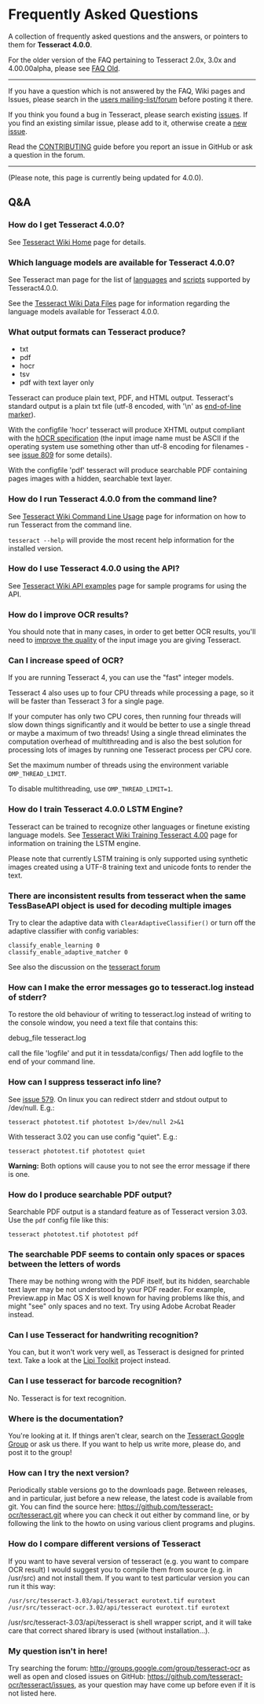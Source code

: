 # Frequently Asked Questions

A collection of frequently asked questions and the answers, or pointers to them for **Tesseract 4.0.0**.

For the older version of the FAQ pertaining to Tesseract 2.0x, 3.0x and 4.00.00alpha, please see [FAQ Old](FAQ-Old).

***

If you have a question which is not answered by the FAQ, Wiki pages and Issues, please search in the [users mailing-list/forum](https://groups.google.com/d/forum/tesseract-ocr) before posting it there.

If you think you found a bug in Tesseract, please search existing [issues](https://github.com/tesseract-ocr/tesseract/issues). If you find an existing similar issue, please add to it, otherwise create a [new issue](https://github.com/tesseract-ocr/tesseract/issues/new).

Read the [CONTRIBUTING](https://github.com/tesseract-ocr/tesseract/blob/master/CONTRIBUTING.md) guide before you report an issue in GitHub or ask a question in the forum.

***

(Please note, this page is currently being updated for 4.0.0).
## Q&A

### How do I get Tesseract 4.0.0?

See [Tesseract Wiki Home](https://github.com/tesseract-ocr/tesseract/wiki) page for details.

### Which language models are available for Tesseract 4.0.0?

See Tesseract man page for the list of [languages](https://github.com/tesseract-ocr/tesseract/blob/master/doc/tesseract.1.asc#languages) and [scripts](https://github.com/tesseract-ocr/tesseract/blob/master/doc/tesseract.1.asc#scripts) supported by Tesseract4.0.0.

See the [Tesseract Wiki Data Files](https://github.com/tesseract-ocr/tesseract/wiki/Data-Files#updated-data-files-for-version-400-september-15-2017) page for information regarding the language models available for Tesseract 4.0.0.

### What output formats can Tesseract produce?

* txt
* pdf
* hocr
* tsv
* pdf with text layer only

Tesseract can produce plain text, PDF, and HTML output. Tesseract's standard output is a plain txt file (utf-8 encoded, with '\n' as [end-of-line marker](http://en.wikipedia.org/wiki/Newline)).

With the configfile 'hocr' tesseract will produce XHTML output compliant with the [hOCR specification](https://docs.google.com/document/preview?id=1QQnIQtvdAC_8n92-LhwPcjtAUFwBlzE8EWnKAxlgVf0&pli=1) (the input image name must be ASCII if the operating system use something other than utf-8 encoding for filenames - see [issue 809](https://web.archive.org/web/*/http://code.google.com/p/tesseract-ocr/issues/detail?id=809) for some details). 

With the configfile 'pdf' tesseract will produce searchable PDF containing pages images with a hidden, searchable text layer.

### How do I run Tesseract 4.0.0 from the command line?

See [Tesseract Wiki Command Line Usage](https://github.com/tesseract-ocr/tesseract/wiki/Command-Line-Usage) page for information on how to run Tesseract from the command line.

`tesseract --help` will provide the most recent help information for the installed version.

### How do I use Tesseract 4.0.0 using the API?

See [Tesseract Wiki API examples](https://github.com/tesseract-ocr/tesseract/wiki/APIExample) page for sample programs for using the API.

### How do I improve OCR results?

You should note that in many cases, in order to get better OCR results, you'll need to [improve the quality](https://github.com/tesseract-ocr/tesseract/wiki/ImproveQuality) of the input image you are giving Tesseract.

### Can I increase speed of OCR?

If you are running Tesseract 4, you can use the "fast" integer models.

Tesseract 4 also uses up to four CPU threads while processing a page, so it will be faster than Tesseract 3 for a single page. 

If your computer has only two CPU cores, then running four threads will slow down things significantly and it would be better to use a single thread or maybe a maximum of two threads! Using a single thread eliminates the computation overhead of multithreading and is also the best solution for processing lots of images by running one Tesseract process per CPU core. 

Set the maximum number of threads using the environment variable `OMP_THREAD_LIMIT`. 

To disable multithreading, use `OMP_THREAD_LIMIT=1`.

### How do I train Tesseract 4.0.0 LSTM Engine?

Tesseract can be trained to recognize other languages or finetune existing language models. See [Tesseract Wiki Training Tesseract 4.00](https://github.com/tesseract-ocr/tesseract/wiki/TrainingTesseract-4.00) page for information on training the LSTM engine. 

Please note that currently LSTM training is only supported using synthetic images created using a UTF-8 training text and unicode fonts to render the text.

### There are inconsistent results from tesseract when the same TessBaseAPI object is used for decoding multiple images

Try to clear the adaptive data with `ClearAdaptiveClassifier()` or turn off the adaptive classifier with config variables:
```
classify_enable_learning 0
classify_enable_adaptive_matcher 0
```

See also the discussion on the [tesseract forum](https://groups.google.com/d/topic/tesseract-ocr/ByGJhocI9qQ)

### How can I make the error messages go to tesseract.log instead of stderr?

To restore the old behaviour of writing to tesseract.log instead of writing to the console window, you need a text file that contains this:

debug\_file tesseract.log

call the file 'logfile' and put it in tessdata/configs/
Then add logfile to the end of your command line.

### How can I suppress tesseract info line?

See [issue 579](https://web.archive.org/web/*/http://code.google.com/p/tesseract-ocr/issues/detail?id=579). On linux you can redirect stderr and stdout output to /dev/null. E.g.:
```
tesseract phototest.tif phototest 1>/dev/null 2>&1
```
With tesseract 3.02 you can use config "quiet". E.g.:
```
tesseract phototest.tif phototest quiet
```

**Warning:** Both options will cause you to not see the error message if there is one.

### How do I produce searchable PDF output?

Searchable PDF output is a standard feature as of Tesseract version 3.03. Use the `pdf` config file like this:

```
tesseract phototest.tif phototest pdf
```

### The searchable PDF seems to contain only spaces or spaces between the letters of words

There may be nothing wrong with the PDF itself, but its hidden, searchable text layer may be not understood by your PDF reader. For example, Preview.app in Mac OS X is well known for having problems like this, and might "see" only spaces and no text. Try using Adobe Acrobat Reader instead.

### Can I use Tesseract for handwriting recognition?

You can, but it won't work very well, as Tesseract is designed for printed text. Take a look at the [Lipi Toolkit](http://lipitk.sourceforge.net/) project instead.

### Can I use tesseract for barcode recognition?

No. Tesseract is for text recognition.

### Where is the documentation?

You're looking at it. If things aren't clear, search on the [Tesseract Google Group](http://groups.google.com/group/tesseract-ocr/) or ask us there. If you want to help us write more, please do, and post it to the group!

### How can I try the next version?

Periodically stable versions go to the downloads page. Between releases, and in particular, just before a new release, the latest code is available from git. You can find the source here: https://github.com/tesseract-ocr/tesseract.git where you can check it out either by command line, or by following the link to the howto on using various client programs and plugins.

### How do I compare different versions of Tesseract

If you want to have several version of tesseract (e.g. you want to compare OCR result) I would suggest you to compile them from source (e.g. in /usr/src) and not install them. If you want to test particular version you can run it this way:

```
/usr/src/tesseract-3.03/api/tesseract eurotext.tif eurotext
/usr/src/tesseract-ocr.3.02/api/tesseract eurotext.tif eurotext
```

/usr/src/tesseract-3.03/api/tesseract is shell wrapper script, and it will take care that correct shared library is used (without installation...).

### My question isn't in here!

Try searching the forum: http://groups.google.com/group/tesseract-ocr as well as open and closed issues on GitHub: https://github.com/tesseract-ocr/tesseract/issues, as your question may have come up before even if it is not listed here.